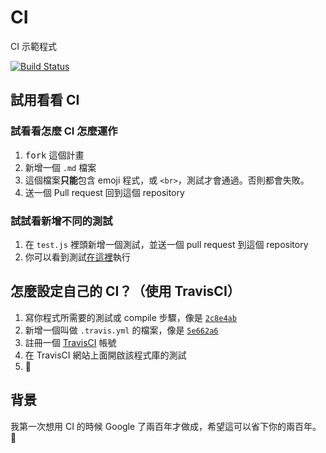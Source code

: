 # CI

CI 示範程式

[![Build Status](https://travis-ci.org/evilmuan/ci.svg?branch=master)](https://travis-ci.org/evilmuan/ci)

## 試用看看 CI

### 試看看怎麼 CI 怎麼運作

1. <kbd>fork</kbd> 這個計畫
2. 新增一個 `.md` 檔案
3. 這個檔案**只能**包含 emoji 程式，或 `<br>`，測試才會通過。否則都會失敗。
4. 送一個 Pull request 回到這個 repository

### 試試看新增不同的測試

1. 在 `test.js` 裡頭新增一個測試，並送一個 pull request 到這個 repository
2. 你可以看到測試[在這裡](https://travis-ci.org/evilmuan/ci/builds)執行

## 怎麼設定自己的 CI？（使用 TravisCI）

1. 寫你程式所需要的測試或 compile 步驟，像是 [`2c8e4ab`](https://github.com/evilmuan/ci/commit/2c8e4ab4eb678d8ff37d2f2185abd546f4474ac8)
2. 新增一個叫做 `.travis.yml` 的檔案，像是 [`5e662a6`](https://github.com/evilmuan/ci/commit/5e662a661f3a0dc5d28ff3008d7a554f8c86e744)
3. 註冊一個 [TravisCI](https://travis-ci.org) 帳號
4. 在 TravisCI 網站上面開啟該程式庫的測試
5. :tada:

## 背景

我第一次想用 CI 的時候 Google 了兩百年才做成，希望這可以省下你的兩百年。 :grimacing:
